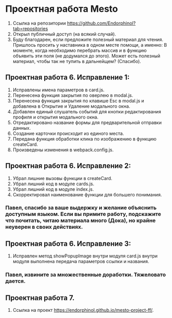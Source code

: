 # Проектная работа Mesto

1. Cсылка на репозитории https://github.com/Endorphinol?tab=repositories
2. Открыл публичный доступ (на всякий случай).
3. Буду благодарен, если предложите полезный материал для чтения. Пришлось просить у наставника в одном месте помощи, а именно: В моменте, когда необходимо перебрать массив и в функцию объявить эти поля (не додумался до этого). Может есть полезный материал, чтобы так не тупить в дальнейщем? (Спасибо).

## Проектная работа 6. Исправление 1:

1. Исправлены имена параметров в сard.js.
2. Перенесена функция закрытия по оверлею в modal.js.
3. Перенесена функция закрытия по клавише Esc в modal.js и добавлена в Открытие и Удаление модального окна.
4. Добавлен единый слушатель событий для кнопки редактирования профиля и открытия модального окна.
5. Отредактировано название формы для предварительной отправки данных.
6. Cоздание карточки происходит из единого места.
7. Передана функция обработки клика по изображению в функцию createCard.
8. Произведены изменения в webpack.config.js.

## Проектная работа 6. Исправление 2:

1. Убрал лишние вызовы функции в createCard.
2. Убрал лишний код в модуле сards.js.
3. Убрал лишний код в модуле index.js.
4. Скорректировал наименование функции для большего понимания.

### Павел, cпасибо за ваше выдержку и желание объяснить доступным языком. Если вы примите работу, подскажите что почитать, читаю материала много (Дока), но крайне неуверен в своих действиях.

## Проектная работа 6. Исправление 3:

1. Исправлен метод showPopupImage внутри модуля card.js внутри модуля выполнена передача параметров ссылки и названия.

### Павел, извините за множественные доработки. Тяжеловато дается.

## Проектная работа 7.

1. Ссылка на проект https://endorphinol.github.io/mesto-project-ff/.